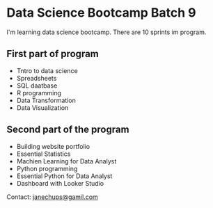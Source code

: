# Data Science Bootcamp Batch 9

I'm learning data science bootcamp. There are 10 sprints im program.

## First part of program
- Tntro to data science
- Spreadsheets
- SQL daatbase
- R programming
- Data Transformation
- Data Visualization

## Second part of the program
- Building website portfolio
- Essential Statistics
- Machien Learning for Data Analyst
- Python programming
- Essential Python for Data Analyst
- Dashboard with Looker Studio


Contact: janechups@gamil.com

